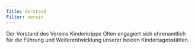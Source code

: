 ```yaml
---
Title: Vorstand
Filter: verein
---
```


Der Vorstand des Vereins Kinderkrippe Olten engagiert sich ehrenamtlich für
die Führung und Weiterentwicklung unserer beiden Kindertagesstätten.
